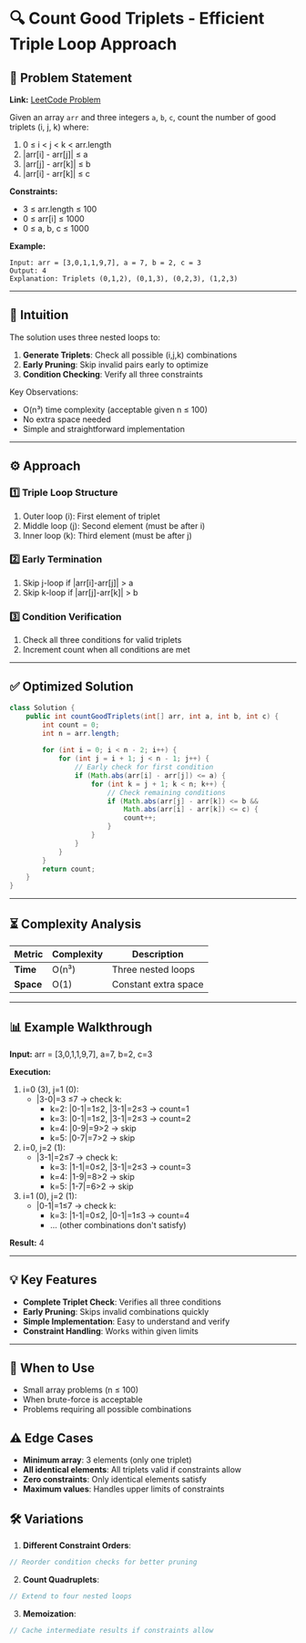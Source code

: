 # 🔍 Count Good Triplets - Efficient Triple Loop Approach

## 📜 Problem Statement
**Link:** [LeetCode Problem](https://leetcode.com/problems/count-good-triplets/?envType=daily-question&envId=2025-04-14)

Given an array `arr` and three integers `a`, `b`, `c`, count the number of good triplets (i, j, k) where:
1. 0 ≤ i < j < k < arr.length
2. |arr[i] - arr[j]| ≤ a
3. |arr[j] - arr[k]| ≤ b
4. |arr[i] - arr[k]| ≤ c

**Constraints:**
- 3 ≤ arr.length ≤ 100
- 0 ≤ arr[i] ≤ 1000
- 0 ≤ a, b, c ≤ 1000

**Example:**
```text
Input: arr = [3,0,1,1,9,7], a = 7, b = 2, c = 3
Output: 4
Explanation: Triplets (0,1,2), (0,1,3), (0,2,3), (1,2,3)
```

---

## 🧠 Intuition
The solution uses three nested loops to:
1. **Generate Triplets**: Check all possible (i,j,k) combinations
2. **Early Pruning**: Skip invalid pairs early to optimize
3. **Condition Checking**: Verify all three constraints

Key Observations:
- O(n³) time complexity (acceptable given n ≤ 100)
- No extra space needed
- Simple and straightforward implementation

---

## ⚙️ Approach
### **1️⃣ Triple Loop Structure**
1. Outer loop (i): First element of triplet
2. Middle loop (j): Second element (must be after i)
3. Inner loop (k): Third element (must be after j)

### **2️⃣ Early Termination**
1. Skip j-loop if |arr[i]-arr[j]| > a
2. Skip k-loop if |arr[j]-arr[k]| > b

### **3️⃣ Condition Verification**
1. Check all three conditions for valid triplets
2. Increment count when all conditions are met

---

## ✅ Optimized Solution
```java
class Solution {
    public int countGoodTriplets(int[] arr, int a, int b, int c) {
        int count = 0;
        int n = arr.length;
        
        for (int i = 0; i < n - 2; i++) {
            for (int j = i + 1; j < n - 1; j++) {
                // Early check for first condition
                if (Math.abs(arr[i] - arr[j]) <= a) {
                    for (int k = j + 1; k < n; k++) {
                        // Check remaining conditions
                        if (Math.abs(arr[j] - arr[k]) <= b && 
                            Math.abs(arr[i] - arr[k]) <= c) {
                            count++;
                        }
                    }
                }
            }
        }
        return count;
    }
}
```
---

## ⏳ Complexity Analysis
| Metric          | Complexity | Description |
|-----------------|------------|-------------|
| **Time**        | O(n³)      | Three nested loops |
| **Space**       | O(1)       | Constant extra space |

---

## 📊 Example Walkthrough

**Input:** arr = [3,0,1,1,9,7], a=7, b=2, c=3

**Execution:**
1. i=0 (3), j=1 (0):
   - |3-0|=3 ≤7 → check k:
     - k=2: |0-1|=1≤2, |3-1|=2≤3 → count=1
     - k=3: |0-1|=1≤2, |3-1|=2≤3 → count=2
     - k=4: |0-9|=9>2 → skip
     - k=5: |0-7|=7>2 → skip
2. i=0, j=2 (1):
   - |3-1|=2≤7 → check k:
     - k=3: |1-1|=0≤2, |3-1|=2≤3 → count=3
     - k=4: |1-9|=8>2 → skip
     - k=5: |1-7|=6>2 → skip
3. i=1 (0), j=2 (1):
   - |0-1|=1≤7 → check k:
     - k=3: |1-1|=0≤2, |0-1|=1≤3 → count=4
     - ... (other combinations don't satisfy)

**Result:** 4

---

## 💡 Key Features
- **Complete Triplet Check**: Verifies all three conditions
- **Early Pruning**: Skips invalid combinations quickly
- **Simple Implementation**: Easy to understand and verify
- **Constraint Handling**: Works within given limits

---

## 🚀 When to Use
- Small array problems (n ≤ 100)
- When brute-force is acceptable
- Problems requiring all possible combinations

## ⚠️ Edge Cases
- **Minimum array**: 3 elements (only one triplet)
- **All identical elements**: All triplets valid if constraints allow
- **Zero constraints**: Only identical elements satisfy
- **Maximum values**: Handles upper limits of constraints

## 🛠 Variations
1. **Different Constraint Orders**:
```java
// Reorder condition checks for better pruning
```

2. **Count Quadruplets**:
```java
// Extend to four nested loops
```

3. **Memoization**:
```java
// Cache intermediate results if constraints allow
```